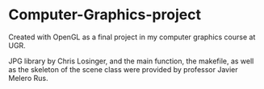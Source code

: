 # Computer-Graphics-project
Created with OpenGL as a final project in my computer graphics course at UGR.


JPG library by Chris Losinger,
and the main function, the makefile, as well as the skeleton of the scene class were provided by professor Javier Melero Rus.
